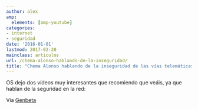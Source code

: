 ```yaml
---
author: alex
amp:
  elements: [amp-youtube]
categories:
- internet
- seguridad
date: '2016-01-01'
lastmod: 2017-02-20
mainclass: articulos
url: /chema-alonso-hablando-de-la-inseguridad/
title: "Chema Alonso hablando de la inseguridad de las vías telemáticas"
---
```


OS dejo dos vídeos muy interesantes que recomiendo que veáis, ya que hablan de la seguridad en la red:

<figure>
    <amp-youtube
        data-videoid="8dBH1ocToFw"
        layout="responsive"
        width="480" height="270">
    </amp-youtube>
</figure>

<!--more--><!--ad-->

Vía <a target="_blank" href="http://www.genbetadev.com/seguridad-informatica/chema-alonso-un-crack-hablando-de-la-inseguridad-de-las-vias-telematicas">Genbeta</a>
